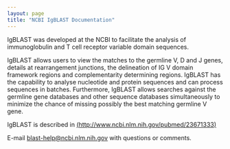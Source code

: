 ```yaml
---
layout: page
title: "NCBI IgBLAST Documentation"
---
```


IgBLAST was developed at the NCBI to facilitate the analysis of immunoglobulin and T cell receptor variable domain sequences.

IgBLAST allows users to view the matches to the germline V, D and J genes, details at rearrangement junctions, the delineation of 
IG V domain framework regions and complementarity determining regions. IgBLAST has the capability to analyse nucleotide and 
protein sequences and can process sequences in batches. Furthermore, IgBLAST allows searches against the germline gene databases 
and other sequence databases simultaneously to minimize the chance of missing possibly the best matching germline V gene.

IgBLAST is described in  [(http://www.ncbi.nlm.nih.gov/pubmed/23671333)](http://www.ncbi.nlm.nih.gov/pubmed/23671333)

E-mail blast-help@ncbi.nlm.nih.gov with questions or comments.
